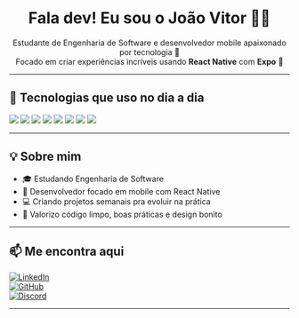 <h1 align="center">Fala dev! Eu sou o João Vitor 👨‍💻</h1>

<p align="center">
  Estudante de Engenharia de Software e desenvolvedor mobile apaixonado por tecnologia 🚀<br>
  Focado em criar experiências incríveis usando <strong>React Native</strong> com <strong>Expo</strong> 📱
</p>

---

## 🚀 Tecnologias que uso no dia a dia

<p align="left">
  <img src="https://img.shields.io/badge/React_Native-20232A?style=for-the-badge&logo=react&logoColor=61DAFB"/>
  <img src="https://img.shields.io/badge/Expo-000020?style=for-the-badge&logo=expo&logoColor=white"/>
  <img src="https://img.shields.io/badge/HTML5-E34F26?style=for-the-badge&logo=html5&logoColor=white"/>
  <img src="https://img.shields.io/badge/CSS3-1572B6?style=for-the-badge&logo=css3&logoColor=white"/>
  <img src="https://img.shields.io/badge/JavaScript-F7DF1E?style=for-the-badge&logo=javascript&logoColor=black"/>
  <img src="https://img.shields.io/badge/Figma-F24E1E?style=for-the-badge&logo=figma&logoColor=white"/>
  <img src="https://img.shields.io/badge/Git-F05032?style=for-the-badge&logo=git&logoColor=white"/>
  <img src="https://img.shields.io/badge/Firebase-FFCA28?style=for-the-badge&logo=firebase&logoColor=black"/>
</p>

---

## 💡 Sobre mim

- 🎓 Estudando Engenharia de Software  
- 📱 Desenvolvedor focado em mobile com React Native   
- 💻 Criando projetos semanais pra evoluir na prática  
- 🧠 Valorizo código limpo, boas práticas e design bonito  

---

## 📫 Me encontra aqui

[![LinkedIn](https://img.shields.io/badge/-LinkedIn-0A66C2?style=for-the-badge&logo=linkedin&logoColor=white)](https://www.linkedin.com/in/joão-vitor-72394b258/)  
[![GitHub](https://img.shields.io/badge/-GitHub-000?style=for-the-badge&logo=github&logoColor=white)](https://github.com/devjoaovofc)  
[![Discord](https://img.shields.io/badge/-Discord-5865F2?style=for-the-badge&logo=discord&logoColor=white)](https://discordapp.com/users/jotave2.0)

---
